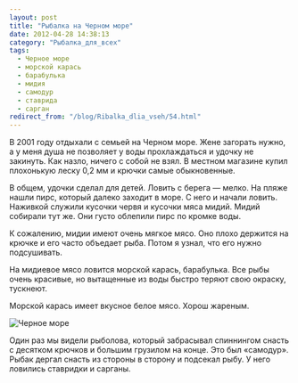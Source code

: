 ```yaml
---
layout: post
title: "Рыбалка на Черном море"
date: 2012-04-28 14:38:13
category: "Рыбалка_для_всех"
tags:
  - Черное море
  - морской карась
  - барабулька
  - мидия
  - самодур
  - ставрида
  - сарган
redirect_from: "/blog/Ribalka_dlia_vseh/54.html"
---
```

В 2001 году отдыхали с семьей на Черном море. Жене загорать нужно, а у
меня душа не позволяет у воды прохлаждаться и удочку не закинуть. Как
назло, ничего с собой не взял. В местном магазине купил плохонькую леску
0,2 мм и крючки самые обыкновенные.

В общем, удочки сделал для детей. Ловить с берега — мелко. На пляже
нашли пирс, который далеко заходит в море. С него и начали ловить.
Наживкой служили кусочки червя и кусочки мяса мидий. Мидий собирали тут
же. Они густо облепили пирс по кромке воды.

К сожалению, мидии имеют очень мягкое мясо. Оно плохо держится на крючке
и его часто объедает рыба. Потом я узнал, что его нужно подсушивать.

На мидиевое мясо ловится морской карась, барабулька. Все рыбы очень
красивые, но вытащенные из воды быстро теряют свою окраску, тускнеют.

Морской карась имеет вкусное белое мясо. Хорош жареным.

![Черное
море](http://fishingguru.ru/uploads/images/00/00/01/2012/04/28/1d8900.jpg)

Один раз мы видели рыболова, который забрасывал спиннингом снасть с
десятком крючков и большим грузилом на конце. Это был «самодур». Рыбак
дергал снасть из стороны в сторону и подсекал рыбу. У него ловились
ставридки и сарганы.
